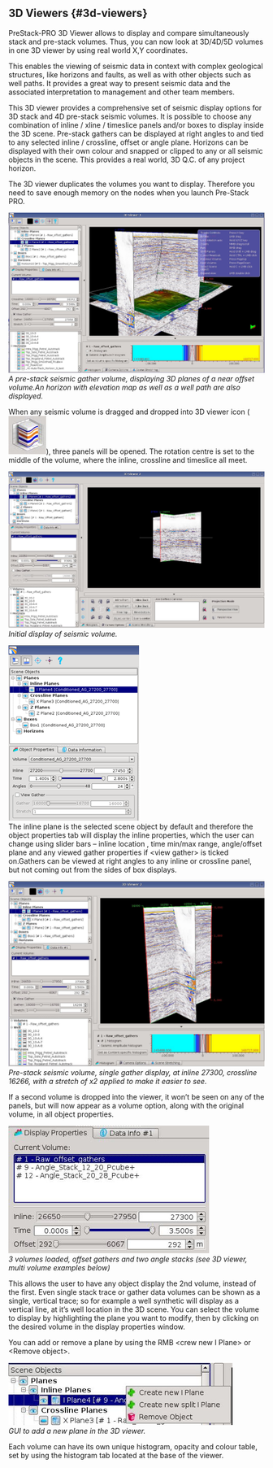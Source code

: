 ## 3D Viewers {#3d-viewers}

PreStack-PRO 3D Viewer allows to display and compare simultaneously stack and pre-stack volumes. Thus, you can now look at 3D/4D/5D volumes in one 3D viewer by using real world X,Y coordinates.

This enables the viewing of seismic data in context with complex geological structures, like horizons and faults, as well as with other objects such as well paths. It provides a great way to present seismic data and the associated interpretation to management and other team members.

This 3D viewer provides a comprehensive set of seismic display options for 3D stack and 4D pre-stack seismic volumes. It is possible to choose any combination of inline / xline / timeslice panels and/or boxes to display inside the 3D scene. Pre-stack gathers can be displayed at right angles to and tied to any selected inline / crossline, offset or angle plane. Horizons can be displayed with their own colour and snapped or clipped to any or all seismic objects in the scene. This provides a real world, 3D Q.C. of any project horizon.

The 3D viewer duplicates the volumes you want to display. Therefore you need to save enough memory on the nodes when you launch Pre-Stack PRO.

![](/assets/12_3dviewer.JPG)_A_ _pre-stack seismic gather volume, displaying 3D planes of a near offset volume.An horizon with elevation map as well as a well path are also displayed._

When any seismic volume is dragged and dropped into 3D viewer icon \(![](/assets/icon.JPG)\), three panels will be opened. The rotation centre is set to the middle of the volume, where the inline, crossline and timeslice all meet.

![](/assets/3dviewer_init.JPG)_Initial display of seismic volume._



![](/assets/004_3dviewer.png)  
The inline plane is the selected scene object by default and therefore the object properties tab will display the inline properties, which the user can change using slider bars – inline location , time min/max range, angle/offset plane and any viewed gather properties if &lt;view gather&gt; is ticked on.Gathers can be viewed at right angles to any inline or crossline panel, but not coming out from the sides of box displays.

![](/assets/3dviewer_gather.JPG)_Pre-stack seismic volume, single gather display, at inline 27300, crossline 16266, with a stretch of x2 applied to make it easier to see._

If a second volume is dropped into the viewer, it won’t be seen on any of the panels, but will now appear as a volume option, along with the original volume, in all object properties.

![](/assets/3dviewer_volumelist.JPG)  
_3 volumes loaded, offset gathers and two angle stacks \(see 3D viewer, multi volume examples below\)_

This allows the user to have any object display the 2nd volume, instead of the first. Even single stack trace or gather data volumes can be shown as a single, vertical trace; so for example a well synthetic will display as a vertical line, at it’s well location in the 3D scene. You can select the volume to display by highlighting the plane you want to modify, then by clicking on the desired volume in the display properties window.

You can add or remove a plane by using the RMB &lt;crew new I Plane&gt; or &lt;Remove object&gt;.

![](/assets/3dviewer_addplane.JPG)  
_GUI to add a new plane in the 3D viewer._

Each volume can have its own unique histogram, opacity and colour table, set by using the histogram tab located at the base of the viewer.



